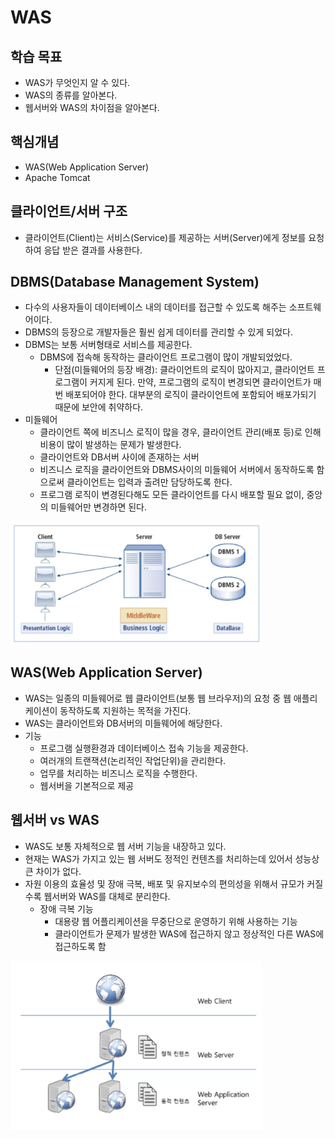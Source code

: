 WAS
===
## 학습 목표
* WAS가 무엇인지 알 수 있다.
* WAS의 종류를 알아본다.
* 웹서버와 WAS의 차이점을 알아본다.

## 핵심개념
* WAS(Web Application Server)
* Apache Tomcat

## 클라이언트/서버 구조
* 클라이언트(Client)는 서비스(Service)를 제공하는 서버(Server)에게 정보를 요청하여 응답 받은 결과를 사용한다.

## DBMS(Database Management System)
* 다수의 사용자들이 데이터베이스 내의 데이터를 접근할 수 있도록 해주는 소프트웨어이다.
* DBMS의 등장으로 개발자들은 훨씬 쉽게 데이터를 관리할 수 있게 되었다.
* DBMS는 보통 서버형태로 서비스를 제공한다. 
    - DBMS에 접속해 동작하는 클라이언트 프로그램이 많이 개발되었었다.
        + 단점(미들웨어의 등장 배경): 클라이언트의 로직이 많아지고, 클라이언트 프로그램이 커지게 된다. 만약, 프로그램의 로직이 변경되면 클라이언트가 매번 배포되어야 한다. 대부분의 로직이 클라이언트에 포함되어 배포가되기 때문에 보안에 취약하다.
* 미들웨어
    - 클라이언트 쪽에 비즈니스 로직이 많을 경우, 클라이언트 관리(배포 등)로 인해 비용이 많이 발생하는 문제가 발생한다.
    - 클라이언트와 DB서버 사이에 존재하는 서버
    - 비즈니스 로직을 클라이언트와 DBMS사이의 미들웨어 서버에서 동작하도록 함으로써 클라이언트는 입력과 출려만 담당하도록 한다.
    - 프로그램 로직이 변경된다해도 모든 클라이언트를 다시 배포할 필요 없이, 중앙의 미들웨어만 변경하면 된다.

<img src="./images/3.png" width="80%" height="80%" /> 

## WAS(Web Application Server)
* WAS는 일종의 미들웨어로 웹 클라이언트(보통 웹 브라우저)의 요청 중 웹 애플리케이션이 동작하도록 지원하는 목적을 가진다.
* WAS는 클라이언트와 DB서버의 미들웨어에 해당한다.
* 기능
    - 프로그램 실행환경과 데이터베이스 접속 기능을 제공한다.
    - 여러개의 트랜잭션(논리적인 작업단위)을 관리한다.
    - 업무를 처리하는 비즈니스 로직을 수행한다.
    - 웹서버을 기본적으로 제공

## 웹서버 vs WAS
* WAS도 보통 자체적으로 웹 서버 기능을 내장하고 있다.
* 현재는 WAS가 가지고 있는 웹 서버도 정적인 컨텐츠를 처리하는데 있어서 성능상 큰 차이가 없다.
* 자원 이용의 효율성 및 장애 극복, 배포 및 유지보수의 편의성을 위해서 규모가 커질수록 웹서버와 WAS를 대체로 분리한다.
    - 장애 극복 기능
        + 대용량 웹 어플리케이션을 무중단으로 운영하기 위해 사용하는 기능
        + 클라이언트가 문제가 발생한 WAS에 접근하지 않고 정상적인 다른 WAS에 접근하도록 함

<img src="./images/4.png" width="80%" height="80%" /> 
